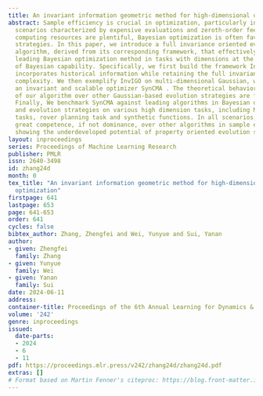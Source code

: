 ```yaml
---
title: An invariant information geometric method for high-dimensional online optimization
abstract: Sample efficiency is crucial in optimization, particularly in black-box
  scenarios characterized by expensive evaluations and zeroth-order feedback. When
  computing resources are plentiful, Bayesian optimization is often favored over evolution
  strategies. In this paper, we introduce a full invariance oriented evolution strategies
  algorithm, derived from its corresponding framework, that effectively rivals the
  leading Bayesian optimization method in tasks with dimensions at the upper limit
  of Bayesian capability. Specifically, we first build the framework InvIGO that fully
  incorporates historical information while retaining the full invariant and computational
  complexity. We then exemplify InvIGO on multi-dimensional Gaussian, which gives
  an invariant and scalable optimizer SynCMA . The theoretical behavior and advantages
  of our algorithm over other Gaussian-based evolution strategies are further analyzed.
  Finally, We benchmark SynCMA against leading algorithms in Bayesian optimization
  and evolution strategies on various high dimension tasks, including Mujoco locomotion
  tasks, rover planning task and synthetic functions. In all scenarios, SynCMA demonstrates
  great competence, if not dominance, over other algorithms in sample efficiency,
  showing the underdeveloped potential of property oriented evolution strategies.
layout: inproceedings
series: Proceedings of Machine Learning Research
publisher: PMLR
issn: 2640-3498
id: zhang24d
month: 0
tex_title: "An invariant information geometric method for high-dimensional online
  optimization"
firstpage: 641
lastpage: 653
page: 641-653
order: 641
cycles: false
bibtex_author: Zhang, Zhengfei and Wei, Yunyue and Sui, Yanan
author:
- given: Zhengfei
  family: Zhang
- given: Yunyue
  family: Wei
- given: Yanan
  family: Sui
date: 2024-06-11
address:
container-title: Proceedings of the 6th Annual Learning for Dynamics & Control Conference
volume: '242'
genre: inproceedings
issued:
  date-parts:
  - 2024
  - 6
  - 11
pdf: https://proceedings.mlr.press/v242/zhang24d/zhang24d.pdf
extras: []
# Format based on Martin Fenner's citeproc: https://blog.front-matter.io/posts/citeproc-yaml-for-bibliographies/
---
```


